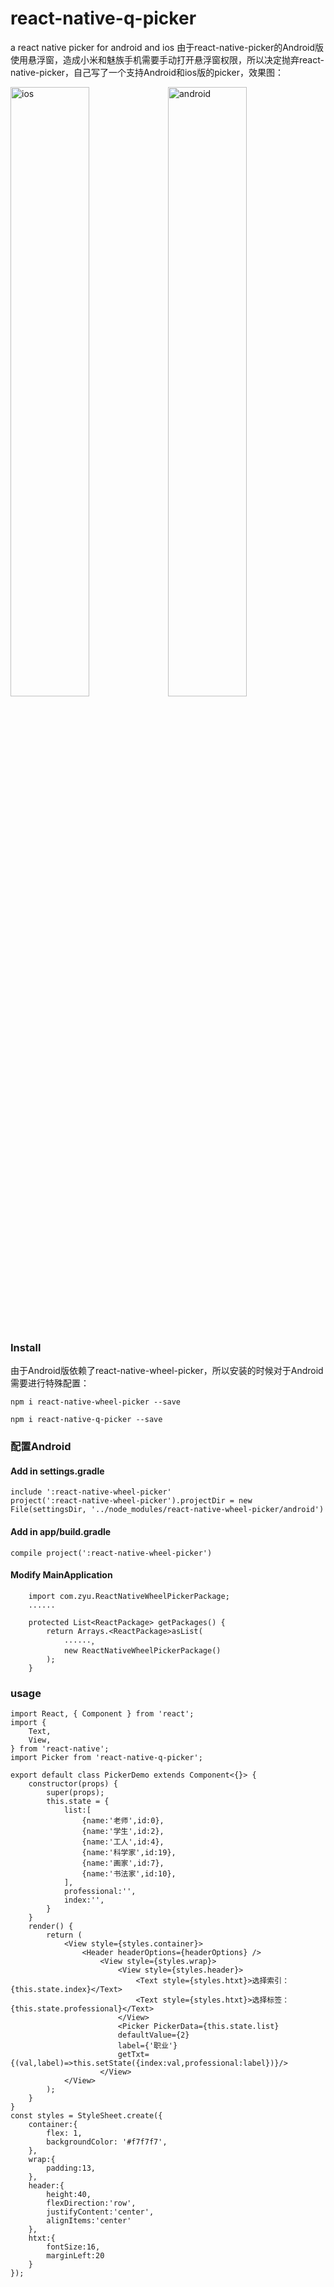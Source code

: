 # react-native-q-picker
a react native picker for android and ios
由于react-native-picker的Android版使用悬浮窗，造成小米和魅族手机需要手动打开悬浮窗权限，所以决定抛弃react-native-picker，自己写了一个支持Android和ios版的picker，效果图：
<div style="width:100%;overflow:hidden;">
<img src="https://github.com/pentakill666/react-native-q-picker/blob/master/img/3P157.gif" style="width:50%;float:left" alt="ios" />
<img src="https://github.com/pentakill666/react-native-q-picker/blob/master/img/GQZSB.gif" style="width:50%;float:right" alt="android"/>
</div>

</br>
</br>


### Install
由于Android版依赖了react-native-wheel-picker，所以安装的时候对于Android需要进行特殊配置：
```
npm i react-native-wheel-picker --save
```
```
npm i react-native-q-picker --save
```

### 配置Android
 #### Add in settings.gradle
```
include ':react-native-wheel-picker'
project(':react-native-wheel-picker').projectDir = new File(settingsDir, '../node_modules/react-native-wheel-picker/android')
```
#### Add in app/build.gradle
```
compile project(':react-native-wheel-picker')
```
#### Modify MainApplication
```
    import com.zyu.ReactNativeWheelPickerPackage;
    ......

    protected List<ReactPackage> getPackages() {
        return Arrays.<ReactPackage>asList(
            ······，
            new ReactNativeWheelPickerPackage()
        );
    }
```
### usage

```
import React, { Component } from 'react';
import {
    Text,
    View,
} from 'react-native';
import Picker from 'react-native-q-picker';

export default class PickerDemo extends Component<{}> {
    constructor(props) {
        super(props);
        this.state = {
            list:[
                {name:'老师',id:0},
                {name:'学生',id:2},
                {name:'工人',id:4},
                {name:'科学家',id:19},
                {name:'画家',id:7},
                {name:'书法家',id:10},
            ],
            professional:'',
            index:'',
        }
    }
    render() {
        return (
            <View style={styles.container}>
                <Header headerOptions={headerOptions} />
                    <View style={styles.wrap}>
                        <View style={styles.header}>
                            <Text style={styles.htxt}>选择索引：{this.state.index}</Text>
                            <Text style={styles.htxt}>选择标签：{this.state.professional}</Text>
                        </View>
                        <Picker PickerData={this.state.list} 
                        defaultValue={2} 
                        label={'职业'} 
                        getTxt={(val,label)=>this.setState({index:val,professional:label})}/>
                    </View>
            </View>
        );
    }
}
const styles = StyleSheet.create({
    container:{
        flex: 1,
        backgroundColor: '#f7f7f7',
    },
    wrap:{
        padding:13,
    },
    header:{
        height:40,
        flexDirection:'row',
        justifyContent:'center',
        alignItems:'center'
    },
    htxt:{
        fontSize:16,
        marginLeft:20
    }
});
```


